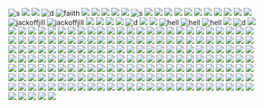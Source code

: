 ![s](https://nustuff.carrd.co/assets/images/gallery02/546eea29.png?v=0a15e1db)
![](https://nustuff.carrd.co/assets/images/gallery02/5651abc5.png?v=0a15e1db)
![](https://nustuff.carrd.co/assets/images/gallery07/27cc0050.jpg?v=0a15e1db)
![d](https://nustuff.carrd.co/assets/images/gallery15/19008386.jpg?v=0a15e1db)
![faiith](https://64.media.tumblr.com/9a5bea4484d3c1d15d35be8156e6e865/79d8b316934d24c3-d2/s100x200/cc374ac8b18b31dce4abbb878212a0be6075bd1b.pnj)
![](https://64.media.tumblr.com/a2a7bebcb00171873483457743b40037/79d8b316934d24c3-e7/s100x200/fad681e9e223de88b796831758a1c28e3596b789.pnj)
![](https://64.media.tumblr.com/b6947cde31aee01d86561fb980e67539/79d8b316934d24c3-38/s100x200/3b4303e15a39de4caab3d615cd4002444be958b8.gifv)
![](https://64.media.tumblr.com/7aaf02af75a6b96da42fb5eab59cdd2b/79d8b316934d24c3-2c/s100x200/44b05a1916651d56e5e026b2050f7d86eb531e0c.gifv)
![](https://64.media.tumblr.com/25f34ce53f4d6970f0cf9483e9581f48/79d8b316934d24c3-ea/s100x200/7d6d5a4e734fe1c774fc51528d56a5404696453d.pnj)
![](https://64.media.tumblr.com/365034bb19b1841eb7aa91ba7be3ef92/79d8b316934d24c3-97/s100x200/bb27f0557cfd699b30b2187e5ef77e52bc8d239b.pnj)
![s](https://y2k.neocities.org/stamps2/hill.png)
![](https://64.media.tumblr.com/4e7911dbdbcf47ba4a86c5a709dd7bd6/955c315740e63a6a-43/s100x200/13463aaa7f1aa9f911d1a0463276943e1ba10d4b.gifv)
![](https://64.media.tumblr.com/0515451e06fc93b30675667fd567b9cd/0ab2ae7897f682f2-b2/s100x200/69a02a0016ba50513cd1eb07ae773460275624ea.pnj)
![](https://64.media.tumblr.com/1928a24148eb0069654f5bdca35b9878/1b8381f969116a1e-0c/s100x200/9ec206fa5d8833381b2928d9007847b22a025c01.pnj)
![](https://64.media.tumblr.com/609c12f10babc83b2f53ada3315d160d/0ab2ae7897f682f2-01/s100x200/8e801e3631ec0149d4cfbd1bfabad4d97ea2322b.pnj)
![](https://nustuff.carrd.co/assets/images/gallery13/9a1adb6e.png?v=0a15e1db)
![](https://nustuff.carrd.co/assets/images/gallery13/7632d852.png?v=0a15e1db)
![](https://nustuff.carrd.co/assets/images/gallery13/fa720d1c.png?v=0a15e1db)
![](https://images-wixmp-ed30a86b8c4ca887773594c2.wixmp.com/f/9c3e0cba-3113-4c55-8b8c-207fe066f0f4/daulxd0-2039264a-a501-406a-8830-c9fc73c87bca.gif?token=eyJ0eXAiOiJKV1QiLCJhbGciOiJIUzI1NiJ9.eyJzdWIiOiJ1cm46YXBwOjdlMGQxODg5ODIyNjQzNzNhNWYwZDQxNWVhMGQyNmUwIiwiaXNzIjoidXJuOmFwcDo3ZTBkMTg4OTgyMjY0MzczYTVmMGQ0MTVlYTBkMjZlMCIsIm9iaiI6W1t7InBhdGgiOiJcL2ZcLzljM2UwY2JhLTMxMTMtNGM1NS04YjhjLTIwN2ZlMDY2ZjBmNFwvZGF1bHhkMC0yMDM5MjY0YS1hNTAxLTQwNmEtODgzMC1jOWZjNzNjODdiY2EuZ2lmIn1dXSwiYXVkIjpbInVybjpzZXJ2aWNlOmZpbGUuZG93bmxvYWQiXX0.3njilWlXcUKKMPUyg37R1C-q-oPoPfE1gPHLwLqB7N4)
![](https://64.media.tumblr.com/84eb17f96690f3a256b043a6ed177c6e/b2c04bb9a652ee1e-f7/s100x200/1aa4bd04e0005637ef8b73cc49f7c69359546650.gifv)
![](https://64.media.tumblr.com/8b4b49e580ed101c1a604338727d55ba/bf1345544dee4f45-4f/s100x200/ca4ab5ee7836ef1d1f1aec361ecfd45b49f3a492.gifv)
![](https://64.media.tumblr.com/10946f27f1b83c9dcc8c6432c0cc380d/17d474b7c8cffab3-c7/s250x400/8bac1838c60f5ac67787d50d96547ddd4b667873.gifv)
![jackoffjill](https://images-wixmp-ed30a86b8c4ca887773594c2.wixmp.com/f/d9ec9283-6eaf-49d9-9f8b-9bda4290be76/d1vdasv-4a57471c-07e8-41b3-b9e4-5beb80e3ee39.gif?token=eyJ0eXAiOiJKV1QiLCJhbGciOiJIUzI1NiJ9.eyJzdWIiOiJ1cm46YXBwOjdlMGQxODg5ODIyNjQzNzNhNWYwZDQxNWVhMGQyNmUwIiwiaXNzIjoidXJuOmFwcDo3ZTBkMTg4OTgyMjY0MzczYTVmMGQ0MTVlYTBkMjZlMCIsIm9iaiI6W1t7InBhdGgiOiJcL2ZcL2Q5ZWM5MjgzLTZlYWYtNDlkOS05ZjhiLTliZGE0MjkwYmU3NlwvZDF2ZGFzdi00YTU3NDcxYy0wN2U4LTQxYjMtYjllNC01YmViODBlM2VlMzkuZ2lmIn1dXSwiYXVkIjpbInVybjpzZXJ2aWNlOmZpbGUuZG93bmxvYWQiXX0.uVYH9ezAkbFERmiByqkN5iyrzZ_jUUDcuRxNFI4zGvc)
![jackoffjill](https://images-wixmp-ed30a86b8c4ca887773594c2.wixmp.com/f/d9ec9283-6eaf-49d9-9f8b-9bda4290be76/d1vdar7-472d61bd-f0f3-4f7a-816e-4fc7b6113e63.gif?token=eyJ0eXAiOiJKV1QiLCJhbGciOiJIUzI1NiJ9.eyJzdWIiOiJ1cm46YXBwOjdlMGQxODg5ODIyNjQzNzNhNWYwZDQxNWVhMGQyNmUwIiwiaXNzIjoidXJuOmFwcDo3ZTBkMTg4OTgyMjY0MzczYTVmMGQ0MTVlYTBkMjZlMCIsIm9iaiI6W1t7InBhdGgiOiJcL2ZcL2Q5ZWM5MjgzLTZlYWYtNDlkOS05ZjhiLTliZGE0MjkwYmU3NlwvZDF2ZGFyNy00NzJkNjFiZC1mMGYzLTRmN2EtODE2ZS00ZmM3YjYxMTNlNjMuZ2lmIn1dXSwiYXVkIjpbInVybjpzZXJ2aWNlOmZpbGUuZG93bmxvYWQiXX0.ibhZSqRjAO1j5yX50HBgbpItyEfbgU2P2x9zI6itikM)
![](https://nustuff.carrd.co/assets/images/gallery11/faedc6b5.gif?v=0a15e1db)
![](https://64.media.tumblr.com/2fc02f6775b5b0da501c886515b03fcd/79d8b316934d24c3-d4/s100x200/c55b479b5fd49ca8991478438b9d0b73c1ac8771.gifv)
![](https://64.media.tumblr.com/246e39c2dfae1cb369873728bca0b77a/79d8b316934d24c3-3d/s100x200/83b4a7d824bbfaebe5e81757a385aa83eec34ef0.gifv)
![](https://nustuff.carrd.co/assets/images/gallery11/e5eb028e.png?v=0a15e1db)
![d](https://nustuff.carrd.co/assets/images/gallery11/6497bb13.gif?v=0a15e1db)
![](https://nustuff.carrd.co/assets/images/gallery11/956cddb5.png?v=0a15e1db)
![](https://nustuff.carrd.co/assets/images/gallery12/ac5a11f1.png?v=0a15e1db)
![hell](https://images-wixmp-ed30a86b8c4ca887773594c2.wixmp.com/f/4d0c13c4-aeae-438b-baf7-25743d0357c6/d1o1zzt-03f38cba-be9f-47aa-b30b-dc370eeb58d0.png?token=eyJ0eXAiOiJKV1QiLCJhbGciOiJIUzI1NiJ9.eyJzdWIiOiJ1cm46YXBwOjdlMGQxODg5ODIyNjQzNzNhNWYwZDQxNWVhMGQyNmUwIiwiaXNzIjoidXJuOmFwcDo3ZTBkMTg4OTgyMjY0MzczYTVmMGQ0MTVlYTBkMjZlMCIsIm9iaiI6W1t7InBhdGgiOiJcL2ZcLzRkMGMxM2M0LWFlYWUtNDM4Yi1iYWY3LTI1NzQzZDAzNTdjNlwvZDFvMXp6dC0wM2YzOGNiYS1iZTlmLTQ3YWEtYjMwYi1kYzM3MGVlYjU4ZDAucG5nIn1dXSwiYXVkIjpbInVybjpzZXJ2aWNlOmZpbGUuZG93bmxvYWQiXX0.E132-RdgaspDZxcAf5vNAVsToe2I_gf04YDwB2pgXGg)
![hell](https://images-wixmp-ed30a86b8c4ca887773594c2.wixmp.com/f/4d0c13c4-aeae-438b-baf7-25743d0357c6/d1o20zi-5eca9e05-a08a-4aab-a3a1-ff5ff50104ea.png?token=eyJ0eXAiOiJKV1QiLCJhbGciOiJIUzI1NiJ9.eyJzdWIiOiJ1cm46YXBwOjdlMGQxODg5ODIyNjQzNzNhNWYwZDQxNWVhMGQyNmUwIiwiaXNzIjoidXJuOmFwcDo3ZTBkMTg4OTgyMjY0MzczYTVmMGQ0MTVlYTBkMjZlMCIsIm9iaiI6W1t7InBhdGgiOiJcL2ZcLzRkMGMxM2M0LWFlYWUtNDM4Yi1iYWY3LTI1NzQzZDAzNTdjNlwvZDFvMjB6aS01ZWNhOWUwNS1hMDhhLTRhYWItYTNhMS1mZjVmZjUwMTA0ZWEucG5nIn1dXSwiYXVkIjpbInVybjpzZXJ2aWNlOmZpbGUuZG93bmxvYWQiXX0.FvYCgylZQewWXKNFpWECZsz7jBJk_73vKh8ViUyeCaM)
![hell](https://images-wixmp-ed30a86b8c4ca887773594c2.wixmp.com/f/7dec2f29-ba78-42c3-86f7-68f06540e531/d1168q2-6a7bf985-eaf5-4e6b-9b2f-d26373d550ab.gif?token=eyJ0eXAiOiJKV1QiLCJhbGciOiJIUzI1NiJ9.eyJzdWIiOiJ1cm46YXBwOjdlMGQxODg5ODIyNjQzNzNhNWYwZDQxNWVhMGQyNmUwIiwiaXNzIjoidXJuOmFwcDo3ZTBkMTg4OTgyMjY0MzczYTVmMGQ0MTVlYTBkMjZlMCIsIm9iaiI6W1t7InBhdGgiOiJcL2ZcLzdkZWMyZjI5LWJhNzgtNDJjMy04NmY3LTY4ZjA2NTQwZTUzMVwvZDExNjhxMi02YTdiZjk4NS1lYWY1LTRlNmItOWIyZi1kMjYzNzNkNTUwYWIuZ2lmIn1dXSwiYXVkIjpbInVybjpzZXJ2aWNlOmZpbGUuZG93bmxvYWQiXX0.yTVacw-wumtmr5Q_BcSE9L-kYQmy6MWa7ZF9EACJ_uE)
![](https://images-wixmp-ed30a86b8c4ca887773594c2.wixmp.com/f/341f7591-2fae-4804-9bbd-5cce557fad8d/d2j5rgp-e71b8a25-1749-4b22-be9e-51bedcfbc32d.jpg/v1/fill/w_99,h_56,q_75,strp/system_of_a_down___hypnotize_by_jestrabesa_d2j5rgp-fullview.jpg?token=eyJ0eXAiOiJKV1QiLCJhbGciOiJIUzI1NiJ9.eyJzdWIiOiJ1cm46YXBwOjdlMGQxODg5ODIyNjQzNzNhNWYwZDQxNWVhMGQyNmUwIiwiaXNzIjoidXJuOmFwcDo3ZTBkMTg4OTgyMjY0MzczYTVmMGQ0MTVlYTBkMjZlMCIsIm9iaiI6W1t7ImhlaWdodCI6Ijw9NTYiLCJwYXRoIjoiXC9mXC8zNDFmNzU5MS0yZmFlLTQ4MDQtOWJiZC01Y2NlNTU3ZmFkOGRcL2QyajVyZ3AtZTcxYjhhMjUtMTc0OS00YjIyLWJlOWUtNTFiZWRjZmJjMzJkLmpwZyIsIndpZHRoIjoiPD05OSJ9XV0sImF1ZCI6WyJ1cm46c2VydmljZTppbWFnZS5vcGVyYXRpb25zIl19.XwvqzyzH79LLW7IGTBTEnyGAxbiMoa1DryWkfWwFPYU)
![d](https://nustuff.carrd.co/assets/images/gallery10/560290a1.jpg?v=0a15e1db)
![](https://nustuff.carrd.co/assets/images/gallery06/464aaca1.jpg?v=0a15e1db)
![](https://nustuff.carrd.co/assets/images/gallery17/0806512e.png?v=0a15e1db)
![](https://nustuff.carrd.co/assets/images/gallery17/66959859.png?v=0a15e1db)
![](https://nustuff.carrd.co/assets/images/gallery06/a2bd1d5d.gif?v=0a15e1db)
![](https://nustuff.carrd.co/assets/images/gallery06/7c817d73.jpg?v=0a15e1db)
![](https://nustuff.carrd.co/assets/images/gallery18/e1a4581e.gif?v=0a15e1db)
![](https://nustuff.carrd.co/assets/images/gallery18/b65239cc.png?v=0a15e1db)
![](https://nustuff.carrd.co/assets/images/gallery17/712634a5.jpg?v=0a15e1db)
![](https://nustuff.carrd.co/assets/images/gallery18/939a3c6c.png?v=0a15e1db)
![](https://nustuff.carrd.co/assets/images/gallery09/c22d7370.png?v=0a15e1db)
![](https://nustuff.carrd.co/assets/images/gallery05/9de2ca32.png?v=0a15e1db)
![](https://nustuff.carrd.co/assets/images/gallery05/26ab3439.gif?v=0a15e1db)
![](https://nustuff.carrd.co/assets/images/gallery04/a4d1e575.jpg?v=0a15e1db)
![](https://nustuff.carrd.co/assets/images/gallery04/1ea79233.png?v=0a15e1db)
![](https://nustuff.carrd.co/assets/images/gallery05/16728a5f.png?v=0a15e1db)
![](https://nustuff.carrd.co/assets/images/gallery04/e7ac3194.gif?v=0a15e1db)
![](https://nustuff.carrd.co/assets/images/gallery01/4cc6ed86.gif?v=0a15e1db)
![](https://nustuff.carrd.co/assets/images/gallery01/008884b5.jpg?v=0a15e1db)
![](https://nustuff.carrd.co/assets/images/gallery01/924fa170.png?v=0a15e1db)
![](https://nustuff.carrd.co/assets/images/gallery01/95807270.png?v=0a15e1db)
![](https://nustuff.carrd.co/assets/images/gallery01/f073c303.gif?v=0a15e1db)
![](https://nustuff.carrd.co/assets/images/gallery24/dee3ca44.png?v=0a15e1db)
![](https://nustuff.carrd.co/assets/images/gallery24/4c531184.png?v=0a15e1db)
![](https://nustuff.carrd.co/assets/images/gallery26/df852b71.png?v=0a15e1db)
![](https://nustuff.carrd.co/assets/images/gallery21/ad307687.gif?v=0a15e1db)
![](https://nustuff.carrd.co/assets/images/gallery26/1f9d95bc.gif?v=0a15e1db)
![](https://64.media.tumblr.com/2d4b28c3ec4d1b79fbc79cdd711cf356/d3abe813af06eb03-af/s100x200/4eff5f4c24b0841d767cc7e0d8814144ed1aa631.gifv)
![](https://64.media.tumblr.com/677a0385bbf2a2ae4ecc901d7ecf71fd/2789c352317c8fac-a9/s100x200/7f4930f809f8cbd67722f780b887d0f593da4563.jpg)
![](https://64.media.tumblr.com/245f74b6a7f4a7d9502752513a69f98f/f40ec855586ae221-2d/s100x200/782ea515e76ed134e54672f8f4a87a80d04e02be.pnj)
![](https://nustuff.carrd.co/assets/images/gallery27/b6e0188c.gif?v=0a15e1db)
![](https://nustuff.carrd.co/assets/images/gallery27/51936453.png?v=0a15e1db)
![](https://nustuff.carrd.co/assets/images/gallery27/8e1ba557.gif?v=0a15e1db)
![](https://nustuff.carrd.co/assets/images/gallery27/0efda6b4.png?v=0a15e1db)
![](https://nustuff.carrd.co/assets/images/gallery29/a389ed41.jpg?v=0a15e1db)
![](https://nustuff.carrd.co/assets/images/gallery29/39fe8d11.png?v=0a15e1db)
![](https://nustuff.carrd.co/assets/images/gallery21/c7c00b2a.png?v=0a15e1db)
![](https://nustuff.carrd.co/assets/images/gallery23/3ad40d75.png?v=0a15e1db)
![](https://nustuff.carrd.co/assets/images/gallery28/8674d6e0.gif?v=0a15e1db)
![](https://nustuff.carrd.co/assets/images/gallery28/e542519d.png?v=0a15e1db)
![](https://nustuff.carrd.co/assets/images/gallery32/723cc56e.gif?v=0a15e1db)
![](https://nustuff.carrd.co/assets/images/gallery32/fbea34a5.png?v=0a15e1db)
![](https://64.media.tumblr.com/e48c06bac6c10da736c80e11be486e39/3584347fce5c9308-ac/s250x400/454fa96e95e1769dddc26f91940e3649006a328c.jpg)
![](https://64.media.tumblr.com/1d779b44be2ff56399c609cbcc4ee2b1/3584347fce5c9308-68/s100x200/f7191d132cd7747eb45d90823ac92d8805763962.gifv)
![](https://64.media.tumblr.com/4ff9b75450c8832d38a041f60a4031eb/18a482717e40c687-84/s250x400/244ee228d34bf0a286bbf15dd02196b4f0663900.pnj)
![](https://64.media.tumblr.com/748221bdf632e7f387bd2834a893de59/bfaaeb60d3ffc0b4-71/s100x200/000a982f7d005dec0194f07dc74a8aa5516d288b.pnj)
![](https://64.media.tumblr.com/4aa6e035105313f4392ef60aecb92de6/c4f7a3f5cdfd2ed4-4b/s100x200/04987dbef5729ccee8df756ccfa6cfd8a6f17cf6.pnj)
![](https://64.media.tumblr.com/64a084bc3d6f629d0a44d4aa08c1c427/a064b1dab9694448-0d/s250x400/83681956f59dcf0ce112c7c771f22a030cebe428.gifv)
![](https://64.media.tumblr.com/4d1396773963c4d734cc803aaa9e4384/aa89517f01352cf3-59/s100x200/0d69fbaae3c85883372004b96b2de45d9921921b.pnj)
![](https://64.media.tumblr.com/e974b46b9e003aabbf2b3b228fdded13/3594068b322ca624-0c/s100x200/b6a3824ce9f12e837407c326b9c368b9ce367fbd.pnj)
![](https://64.media.tumblr.com/74fed491b6940122c5f544767ff96e7c/6a42514c3ffcfcbf-54/s100x200/95952da3e6028eb6fc37496598bc155ec1765fbf.pnj)
![](https://64.media.tumblr.com/4983714e79f13cf972bb7156093ee686/c167d9cc7e634732-cf/s250x400/bc6e699d25af89333e9b02ed88a7e49989d19886.gifv)
![](https://paleking.carrd.co/assets/images/gallery08/212ad136.gif?v26071698921061)
![](https://paleking.carrd.co/assets/images/gallery08/244f3e3d.png?v26071698921061)
![](https://paleking.carrd.co/assets/images/gallery09/f1f1fdac.png?v26071698921061)
![](https://paleking.carrd.co/assets/images/gallery05/2623f373.gif?v26071698921061)
![](https://paleking.carrd.co/assets/images/gallery12/c08c255d.gif?v26071698921061)
![](https://decohoard.carrd.co/assets/images/gallery03/235f93e6.png?v=e0827b7e)
![](https://y2k.neocities.org/stamps/tumblr_inline_pe6lntIIZX1v11djx_1280.gif)
![](https://y2k.neocities.org/stamps/tumblr_pi7cobtTob1xy0eh3o2_100.gif)
![](https://y2k.neocities.org/stamps/tumblr_pgef2uZbKY1xzybrpo1_100.gif)
![](https://y2k.neocities.org/stamps/tumblr_inline_pe6lz1kqkA1v11djx_1280.png)
![](https://y2k.neocities.org/stamps/rammy%20ujl.png)
![](https://y2k.neocities.org/stamps/eyes.gif)
![](https://y2k.neocities.org/stamps2/464323536_by_gaphals-dc6nyx6.gif)
![](https://y2k.neocities.org/stamps2/_game_over__by_redkuu-da81jk3.png)
![](https://64.media.tumblr.com/b31818954a22de7859072ee7da8680fa/60c49499c3a49c5a-cb/s100x200/bf80ca066f7c80fe843c727b54b96bdd9bc16561.pnj)
![](https://64.media.tumblr.com/3f02258aa2f363192fc030ff0781f7b3/efdca3f8bbb11e11-ad/s100x200/21ab13deb08f20fe52f9c8878869f020c5f52201.gifv)
![](https://y2k.neocities.org/stamps2/_stamp_bloodborne__doll_by_professorblood2004-dc5gwtv.png)
![](https://y2k.neocities.org/stamps2/cats_louis_wayne_1_stamp_by_chuchucolate-d6duath.png)
![](https://y2k.neocities.org/stamps2/pp%20(2).png)
![](https://y2k.neocities.org/stamps2/pretty_good_at_bad_decisions_stamp_by_ceiestials-d9qwvu6.png)
![](https://y2k.neocities.org/stamps2/tumblr_poff5ya5V01y8ua8do3_100.webp)
![](https://y2k.neocities.org/stamps2/tumblr_pofep92i1H1y8ua8do8_100.png)
![](https://y2k.neocities.org/stamps2/tumblr_pqr0kiKHmP1vafdqu_540.png)
![](https://images-wixmp-ed30a86b8c4ca887773594c2.wixmp.com/f/c40e6fad-0907-49ea-aa20-249fb71d1ea8/d3ht74f-82239007-27d1-4673-a3e2-14a863dfc11d.jpg/v1/fill/w_99,h_56,q_75,strp/i_love_girls_stamp_by_tobi__weasel_d3ht74f-fullview.jpg?token=eyJ0eXAiOiJKV1QiLCJhbGciOiJIUzI1NiJ9.eyJzdWIiOiJ1cm46YXBwOjdlMGQxODg5ODIyNjQzNzNhNWYwZDQxNWVhMGQyNmUwIiwiaXNzIjoidXJuOmFwcDo3ZTBkMTg4OTgyMjY0MzczYTVmMGQ0MTVlYTBkMjZlMCIsIm9iaiI6W1t7ImhlaWdodCI6Ijw9NTYiLCJwYXRoIjoiXC9mXC9jNDBlNmZhZC0wOTA3LTQ5ZWEtYWEyMC0yNDlmYjcxZDFlYThcL2QzaHQ3NGYtODIyMzkwMDctMjdkMS00NjczLWEzZTItMTRhODYzZGZjMTFkLmpwZyIsIndpZHRoIjoiPD05OSJ9XV0sImF1ZCI6WyJ1cm46c2VydmljZTppbWFnZS5vcGVyYXRpb25zIl19.EXy0cuo7goeihqTHT-Vtctk32Lgu733gydEnwL5SLv8)
![](https://64.media.tumblr.com/cf7afc875178a62853e0ee6847577fb3/8f3b966c768a7a38-9d/s100x200/c6da937ca1bd8a359498b7e5043c734fd949a801.gifv)
![](https://64.media.tumblr.com/6d0b7b934958c7ff4945ffd9f53fcf94/ff58a3af22f3bbb7-2e/s100x200/a5f87ef7cdfd85779cacfb3f0729460a00690176.pnj)
![](https://64.media.tumblr.com/49d942d916bd0deed7a5ed1a7b4fe1d9/3bf62ad8d20f8b2a-4e/s100x200/f2fc5bfe0ec035cda2785293df48caee29215f44.gifv)
![](https://64.media.tumblr.com/b3c387650d8c66e62d87eaaadc502073/21317507f7352712-90/s100x200/0e66996acce2e367ddb860482501bddb56e7f263.webp)
![](https://64.media.tumblr.com/a7d0407db497ccf34acb19a6432815f3/f1413ef45abf2485-94/s100x200/f204502c74bbcbab3bd9daaf43c45e540a8422c4.pnj)
![](https://64.media.tumblr.com/f19a40b5139da88d43ed01eeddc7f38b/f1413ef45abf2485-eb/s100x200/bcc8e4bb00e3f994ee989c9e948b7439509af1d3.gifv)
![](https://64.media.tumblr.com/105bd1ea1f0e1a815a570d5419acf2bd/321aa268678c99b9-e6/s100x200/9da1d68dc67163e827818707acf244b75b2eb50c.gifv)
![](https://64.media.tumblr.com/c6ba30ca701f966c3a5c86fcd9842306/6f072ea04e7b6c72-42/s100x200/85eb8181bdc37429f4615e2d74db179a38a29fef.gifv)
![](https://64.media.tumblr.com/6756fed9bbfc687d9a4dead8cf5a8e80/6f072ea04e7b6c72-1a/s100x200/8fe327aa3cfb04098a43c2e5e3252cd65da3f388.pnj)
![](https://64.media.tumblr.com/cb2bd44416f96a181ff8594d2cee6eef/6f072ea04e7b6c72-15/s100x200/cdfda7c9c3bd9111a9960b562cdac6333c6be8b5.jpg)
![](https://64.media.tumblr.com/5bef5dd7cdef191ab30fceb1281b10d8/6c0f91c1af4ee0a2-b8/s100x200/662f104987915bb1e83ddde77268420fad4fe42b.gifv)
![](https://64.media.tumblr.com/2cc4a868630c22399ea733cca64d7f9d/6c0f91c1af4ee0a2-ef/s100x200/283eaf11f82a8686325a314c0694d4241e19c6e9.pnj)
![](https://64.media.tumblr.com/c63e49fca2a4d0543cf24eb961a9e5dd/f6aa4a68b0575f05-d2/s100x200/a2cfd17051a2951700cd01ffd63c67ee3e052ff2.gifv)
![](https://64.media.tumblr.com/7531e6e6070ddcc12fd32754b0de6589/f6aa4a68b0575f05-50/s100x200/672302a7c2929d36204bd7e40f41b394200e6bc3.gifv)
![](https://64.media.tumblr.com/33040e38bb0d60d7ab6e1e664560b2a7/430287f45c8133f7-6d/s100x200/81c110fc05a6cd024a0f005bab35959331c85639.gifv)
![](https://64.media.tumblr.com/28ac8121b25a7ce4ec82dd00dcfc65f5/f943d9890bee0f57-63/s100x200/7d1ea232f42f803e78297a5428fae7f8b353c138.gifv)
![](https://64.media.tumblr.com/545bbb3a103fea9185db0b4623916cfa/bc7c4f6e25177a95-14/s100x200/8fa77fe6b190bdde9bfebc540d99a7b308a98c36.jpg)
![](https://64.media.tumblr.com/d864958b673dc49f00537b5edc366f61/c937cea2bae71fd6-c1/s100x200/fd5563a2e39657d47abbf8aba586cff3245da019.gifv)
![](https://64.media.tumblr.com/26bb239432d77b5cb9ca4b9e38b8c43e/e7510df8af3c22de-c2/s100x200/e6049ba8883888f8630520ca38ff5f679724577f.gifv)
![](https://64.media.tumblr.com/782a3419707df43eca83dd7fa5328a1a/0ff738aae3bed445-31/s100x200/3500dda5f26f7d847bc194a6a0734c790860e19f.gifv)
![](https://64.media.tumblr.com/2480fdb18a6cee99a0624fca868a28ee/0ff738aae3bed445-08/s100x200/9a0282f92b850d6ceeaf6816b864ad842fe820ba.pnj)
![](https://64.media.tumblr.com/844652d1cf8d2c0fab25d6dd0c199452/0ff738aae3bed445-59/s100x200/bbf109051850daeaefd61f26221f9547d4c44d00.jpg)
![](https://64.media.tumblr.com/81a581c80071375c0eae7ffd6a734567/704f4ace9de71c4b-73/s100x200/d48c61bba47adb45d5703100b57cf9b655436814.pnj)
![](https://64.media.tumblr.com/db7d5d99ac5bb1cc16881cb3722c755d/56a5919cdc260a12-97/s100x200/7f8fa0502214bf98cb2d307b3026f6cb13dcfaed.pnj)
![](https://64.media.tumblr.com/6f62ff86b6060d1e16d8410e3d3e0f44/56a5919cdc260a12-a8/s100x200/0abb107cafd777407ad1ae223a8f47541b414597.gifv)
![](https://images-wixmp-ed30a86b8c4ca887773594c2.wixmp.com/f/ecab4ce5-8866-4453-835c-971dd39e1d46/d16wo2l-fe474996-278a-47f5-b456-843c4bbe3eeb.gif?token=eyJ0eXAiOiJKV1QiLCJhbGciOiJIUzI1NiJ9.eyJzdWIiOiJ1cm46YXBwOjdlMGQxODg5ODIyNjQzNzNhNWYwZDQxNWVhMGQyNmUwIiwiaXNzIjoidXJuOmFwcDo3ZTBkMTg4OTgyMjY0MzczYTVmMGQ0MTVlYTBkMjZlMCIsIm9iaiI6W1t7InBhdGgiOiJcL2ZcL2VjYWI0Y2U1LTg4NjYtNDQ1My04MzVjLTk3MWRkMzllMWQ0NlwvZDE2d28ybC1mZTQ3NDk5Ni0yNzhhLTQ3ZjUtYjQ1Ni04NDNjNGJiZTNlZWIuZ2lmIn1dXSwiYXVkIjpbInVybjpzZXJ2aWNlOmZpbGUuZG93bmxvYWQiXX0.LWp55ubYF6ohSHgC9SqQhbFJm11XFruuwn3yagw5Nl8)
![](https://64.media.tumblr.com/5ccb20936287f4e485a824ade6da057e/4d437c297503682b-ef/s100x200/bfce2dcb9ebdd1c6a6dba7e83942dbe69b5dd377.pnj)
![](https://64.media.tumblr.com/f4265c2dcdafe143a14c566a68aef4da/22b711b2a5147ae4-4d/s100x200/b2bb90df5164007da1c901ea2913cb0e84477a63.pnj)
![](https://cdn.discordapp.com/attachments/740579213123256401/1301758707373182976/YAOURI.png?ex=6725a4c5&is=67245345&hm=1857ea837533bf471e3173ae83fc97902d9d32938403e9cd55ad4546445e13f1&)
![](https://64.media.tumblr.com/4f2bbf885cee3b2f5be04d37613f11b5/efb93e9c593a1dd7-e9/s100x200/648e4ff90e90eb3a8e12830ace1d174ec5273d72.pnj)
![](https://64.media.tumblr.com/8a7f3af22882d6f78b3939774031ae6a/0849fa6899c3a334-3f/s100x200/83e07f9c2a548536c21765bcb0eaaf47e7ed1097.pnj)
![](https://64.media.tumblr.com/76ee717f302b0e6954c40c81b74fc484/60c5ad8adf4aa63e-94/s100x200/da39e615682dfb840bb8d4378d8014a5f91d9af8.pnj)
![](https://64.media.tumblr.com/77a0b756cb2f813888a66267274add49/05e51809ca144598-5c/s100x200/ef714d587ef4291f545fef49aafc71844a726f45.pnj)
![](https://64.media.tumblr.com/22bc5c2da70c86b3ef09e00525cd8911/1236a896e868270f-bb/s100x200/462beb648829a74bc37d27e4a121ad10703bc95a.pnj)
![](https://64.media.tumblr.com/53876dd0679973e8b5b2fffc21f059d6/0df0034b405bbf0b-88/s100x200/cbea5870251bd1d0c1836f83f659b9ee4a99fd84.pnj)
![](https://64.media.tumblr.com/03dc6ffc32b8ffdbd7b93e0f9e94bde2/0df0034b405bbf0b-b9/s100x200/eb548d636386351956139b9b7c871e7112190e6d.gifv)
![](https://64.media.tumblr.com/4751b438453e6e5b05a182a29443ed2f/2b3c23848ea64db7-d9/s100x200/674ee5fdc98f0964756ad67903e9006c483dc3ad.pnj)
![](https://64.media.tumblr.com/34fcdaf770b8cbced9261a2c7678ac7f/2b3c23848ea64db7-93/s100x200/f8a30de79b6382d70692434cfff638e638d73ae4.pnj)
![](https://64.media.tumblr.com/dc0abd67ff11656a03805536fe1b4770/65cc451f8133390f-68/s100x200/f19d1096171761580e847d28ddf85cf2d9f160f3.jpg)
![](https://64.media.tumblr.com/09fea44e99c7fe3cb0bacf95cfef631d/09ed613974f5691b-41/s100x200/53e54f449f6d14846feb377a0ceb3ab17e167b74.pnj)
![](https://64.media.tumblr.com/6d07125ffc94bc851dcfb7624fd08940/09ed613974f5691b-22/s100x200/e9629dad42f2faa0d0e6f1bdc7021b96d1f22f73.jpg)
![](https://64.media.tumblr.com/02e804d01bf9a932e7b4afdeeb1cb8f3/c3c25b3f716bb59e-0f/s100x200/4a6db408fac25edbae5b5691c0d101c441f84267.pnj)
![](https://64.media.tumblr.com/78597e99e28d9736896950e39ed41180/117b8688a42a3ac4-6a/s100x200/e267fbea6354dac55aa76549d4f2c330d1ed5e26.gifv)
![](https://64.media.tumblr.com/38073ae8e84029b2ce2048510c88f61b/07b12eebed19146c-d0/s100x200/ac3a3a3e124e116829230eb73cfe69076f2169fd.pnj)
![](https://images-wixmp-ed30a86b8c4ca887773594c2.wixmp.com/f/5de2a54d-06c0-4d2a-ba41-db38dd2c3f3a/d2iuv8y-aeee2edb-c52e-409a-8a3f-f60b70a90f4e.gif?token=eyJ0eXAiOiJKV1QiLCJhbGciOiJIUzI1NiJ9.eyJzdWIiOiJ1cm46YXBwOjdlMGQxODg5ODIyNjQzNzNhNWYwZDQxNWVhMGQyNmUwIiwiaXNzIjoidXJuOmFwcDo3ZTBkMTg4OTgyMjY0MzczYTVmMGQ0MTVlYTBkMjZlMCIsIm9iaiI6W1t7InBhdGgiOiJcL2ZcLzVkZTJhNTRkLTA2YzAtNGQyYS1iYTQxLWRiMzhkZDJjM2YzYVwvZDJpdXY4eS1hZWVlMmVkYi1jNTJlLTQwOWEtOGEzZi1mNjBiNzBhOTBmNGUuZ2lmIn1dXSwiYXVkIjpbInVybjpzZXJ2aWNlOmZpbGUuZG93bmxvYWQiXX0.353x-TSDKBHIHZLSLl0NWjQrBbmU_AoXIAVjcFwMbk4)
![](https://images-wixmp-ed30a86b8c4ca887773594c2.wixmp.com/f/c9328017-796b-4495-a7c3-780f253ed608/d1nk6c1-ab39fcdb-2fde-4650-baed-c3498cec4159.gif?token=eyJ0eXAiOiJKV1QiLCJhbGciOiJIUzI1NiJ9.eyJzdWIiOiJ1cm46YXBwOjdlMGQxODg5ODIyNjQzNzNhNWYwZDQxNWVhMGQyNmUwIiwiaXNzIjoidXJuOmFwcDo3ZTBkMTg4OTgyMjY0MzczYTVmMGQ0MTVlYTBkMjZlMCIsIm9iaiI6W1t7InBhdGgiOiJcL2ZcL2M5MzI4MDE3LTc5NmItNDQ5NS1hN2MzLTc4MGYyNTNlZDYwOFwvZDFuazZjMS1hYjM5ZmNkYi0yZmRlLTQ2NTAtYmFlZC1jMzQ5OGNlYzQxNTkuZ2lmIn1dXSwiYXVkIjpbInVybjpzZXJ2aWNlOmZpbGUuZG93bmxvYWQiXX0.iCLbHG4kpPSyRHyezWwKQH3ML38TYvlYwppzXkWgPRY)
![](https://images-wixmp-ed30a86b8c4ca887773594c2.wixmp.com/f/20a7be31-178f-49eb-8e02-05189005b477/dbhdwhm-2f6e0939-d8b8-401e-b570-9975c747126b.png/v1/fill/w_97,h_57/creepy_stamp_by_xx7795_dbhdwhm-fullview.png?token=eyJ0eXAiOiJKV1QiLCJhbGciOiJIUzI1NiJ9.eyJzdWIiOiJ1cm46YXBwOjdlMGQxODg5ODIyNjQzNzNhNWYwZDQxNWVhMGQyNmUwIiwiaXNzIjoidXJuOmFwcDo3ZTBkMTg4OTgyMjY0MzczYTVmMGQ0MTVlYTBkMjZlMCIsIm9iaiI6W1t7ImhlaWdodCI6Ijw9NTciLCJwYXRoIjoiXC9mXC8yMGE3YmUzMS0xNzhmLTQ5ZWItOGUwMi0wNTE4OTAwNWI0NzdcL2RiaGR3aG0tMmY2ZTA5MzktZDhiOC00MDFlLWI1NzAtOTk3NWM3NDcxMjZiLnBuZyIsIndpZHRoIjoiPD05NyJ9XV0sImF1ZCI6WyJ1cm46c2VydmljZTppbWFnZS5vcGVyYXRpb25zIl19.A0wzjILLE9nXOAEczODwQtOzDKYqEXS2mvuLNo5UjbA)
![](https://images-wixmp-ed30a86b8c4ca887773594c2.wixmp.com/f/2516ae16-22b5-49e9-98f0-cbcd0acc44fb/d2eu6u0-a2412bc7-4e36-4cf0-874a-ee5971f63f0f.jpg/v1/fill/w_99,h_56,q_75,strp/support_headcrabs_by_feathery_wings_d2eu6u0-fullview.jpg?token=eyJ0eXAiOiJKV1QiLCJhbGciOiJIUzI1NiJ9.eyJzdWIiOiJ1cm46YXBwOjdlMGQxODg5ODIyNjQzNzNhNWYwZDQxNWVhMGQyNmUwIiwiaXNzIjoidXJuOmFwcDo3ZTBkMTg4OTgyMjY0MzczYTVmMGQ0MTVlYTBkMjZlMCIsIm9iaiI6W1t7ImhlaWdodCI6Ijw9NTYiLCJwYXRoIjoiXC9mXC8yNTE2YWUxNi0yMmI1LTQ5ZTktOThmMC1jYmNkMGFjYzQ0ZmJcL2QyZXU2dTAtYTI0MTJiYzctNGUzNi00Y2YwLTg3NGEtZWU1OTcxZjYzZjBmLmpwZyIsIndpZHRoIjoiPD05OSJ9XV0sImF1ZCI6WyJ1cm46c2VydmljZTppbWFnZS5vcGVyYXRpb25zIl19.N1WNLYLcNH7vORvkJjy5HzRGxsaZRMkzqPULKgAx5rU)
![](https://images-wixmp-ed30a86b8c4ca887773594c2.wixmp.com/f/37d9816c-ba14-4d9a-860a-b82b5bb05361/d190b86-169936cf-aea7-47b5-aef4-e7ed77c273be.gif?token=eyJ0eXAiOiJKV1QiLCJhbGciOiJIUzI1NiJ9.eyJzdWIiOiJ1cm46YXBwOjdlMGQxODg5ODIyNjQzNzNhNWYwZDQxNWVhMGQyNmUwIiwiaXNzIjoidXJuOmFwcDo3ZTBkMTg4OTgyMjY0MzczYTVmMGQ0MTVlYTBkMjZlMCIsIm9iaiI6W1t7InBhdGgiOiJcL2ZcLzM3ZDk4MTZjLWJhMTQtNGQ5YS04NjBhLWI4MmI1YmIwNTM2MVwvZDE5MGI4Ni0xNjk5MzZjZi1hZWE3LTQ3YjUtYWVmNC1lN2VkNzdjMjczYmUuZ2lmIn1dXSwiYXVkIjpbInVybjpzZXJ2aWNlOmZpbGUuZG93bmxvYWQiXX0.50kiCXeYkkXGtQPNxEX4aTQSM4VsjeAfViezQxrsquw)
![](https://images-wixmp-ed30a86b8c4ca887773594c2.wixmp.com/f/5abba173-47f9-4ecc-baeb-4a7ca07ab2e7/dhpkik-5df7f9b5-8746-4b05-8f7f-120217516b68.gif?token=eyJ0eXAiOiJKV1QiLCJhbGciOiJIUzI1NiJ9.eyJzdWIiOiJ1cm46YXBwOjdlMGQxODg5ODIyNjQzNzNhNWYwZDQxNWVhMGQyNmUwIiwiaXNzIjoidXJuOmFwcDo3ZTBkMTg4OTgyMjY0MzczYTVmMGQ0MTVlYTBkMjZlMCIsIm9iaiI6W1t7InBhdGgiOiJcL2ZcLzVhYmJhMTczLTQ3ZjktNGVjYy1iYWViLTRhN2NhMDdhYjJlN1wvZGhwa2lrLTVkZjdmOWI1LTg3NDYtNGIwNS04ZjdmLTEyMDIxNzUxNmI2OC5naWYifV1dLCJhdWQiOlsidXJuOnNlcnZpY2U6ZmlsZS5kb3dubG9hZCJdfQ.N_XJeWAc5M9k_eX9FZuaKCVNH1wttufcrIdoKnRYHnY)
![](https://64.media.tumblr.com/19c1d98457dca1620494d3f1d926b446/fc9bfa53ef040578-42/s100x200/8bd89f5e648a71cb17b9c5a8fbd18e7211ba5d21.pnj)
![](https://64.media.tumblr.com/01418714ccb3b8249b4e978206c25ac7/813ce41cc49d4099-de/s100x200/dd8c1ffd6b25b085234de7532fbe7f21eadc67fa.gifv)
![](https://64.media.tumblr.com/e98d7ecc3175c50b812a9b14d65a543a/73ea40026a2c4988-f9/s100x200/185ab49f92ee86912abb7faed8ec89039290c621.webp)
![](https://64.media.tumblr.com/c3ee642fc2999b7dc8eba144b0107b2d/1f0dafc28dd2204b-f2/s100x200/e8c49954dbae5f27a2f75b81a22b77a665ce5158.gifv)
![](https://64.media.tumblr.com/c5db13748e5c61aa0925ff0da8784b52/321aa268678c99b9-1e/s100x200/9b7f5486c4ff2173fcc547d3c571e7392484de12.pnj)
![](https://64.media.tumblr.com/4991b62786da4b31621ae82661780b00/f943d9890bee0f57-1c/s100x200/ddc0bf74cabe4c7f81f2084f0a75d7f814973897.gifv)
![](https://64.media.tumblr.com/c8d0be9fb381b30c4ba3b23748b4747e/ba16d020129a2a85-75/s100x200/d307b6f76d3b849184e96ef80d9a69f8522bbc63.gifv)
![](https://64.media.tumblr.com/fbd54809373d91c2b2684068685a7316/6c0f91c1af4ee0a2-06/s100x200/4125ed26e02e0ed1c624ffa84d239c45e21f393d.pnj)
![](https://64.media.tumblr.com/5d3c98906e02a801d7dc74dc858fbad2/d3abe813af06eb03-12/s100x200/421f69ae6ff959474784e3be3ad798ab4517114c.gifv)
![](https://64.media.tumblr.com/afc25bb36124d6629008a0a7d2e38e5c/d3abe813af06eb03-34/s100x200/0b0abc72e82d0fbf47fbfb2cc2fdd33ea4d34124.pnj)
![](https://64.media.tumblr.com/1e89070725b8b5af18ec10f2a5deab31/98569a7694dd61e5-a6/s100x200/c7b3f9a87f67e5676401ce58764697e65c62de18.pnj)
![](https://64.media.tumblr.com/df5d69195db02462c349142e82a4eb62/8c49db604b0f3002-98/s250x400/9ab05b1da6cd2c806d6fade28710ac5e01868879.pnj)
![](https://64.media.tumblr.com/c899dd6cce3ec33be03cdb1ac0411f0c/e7510df8af3c22de-d5/s100x200/daab4ecdb69ec27b167a9cf1cf93cbb26b701cbb.pnj)
![](https://64.media.tumblr.com/6c76f824896d0b711dc21434096b28c9/8ad6b1a7b2bb0f95-32/s250x400/9ad7d3784da16b38c6cfdc52d526103ae213b9d7.gifv)
![](https://64.media.tumblr.com/37b80b209f92652b7d67223127b9e54c/bc7c4f6e25177a95-62/s100x200/09b0cb88228f488d0afb8a3f69485f5bea9364ba.jpg)
![](https://64.media.tumblr.com/baa038f4545076c27a2d1681ecea81aa/2ef96fe7799cb61a-e6/s100x200/9c6bf45ff0066fd1f0cd276a6fdbe31b4e358337.pnj)
![](https://64.media.tumblr.com/fc03caf46b36fd06beb01605694dfba7/7c3dd077ed76e2f9-c8/s100x200/b9460d535a4dda3f37688fbde90ff403c4ee3c3d.pnj)
![](https://64.media.tumblr.com/c7ee7545c05bd682de920daa70deb09d/b5784753c37f3c17-27/s100x200/942cc0950beba5a13ab5e837ed7aa949c68aa519.gifv)
![](https://64.media.tumblr.com/14cb25d26084b8cb307b219c9be85b2e/85ffa3ea44a449a2-19/s100x200/78c686c06a743cc16d4f8e2d0e67eaab45152b1b.pnj)
![](https://64.media.tumblr.com/8d7667d75ac83fc9d4530a692e337304/85ffa3ea44a449a2-49/s100x200/9afa1e11d1394df12f898e258e3377edb62b68f8.pnj)
![](https://64.media.tumblr.com/5a59f91cd9eec1be57a651ad48679f4b/eed262c3dd030bba-a2/s100x200/53eb52d058e5e319a9ed184ba287c4614bee442b.pnj)
![](https://64.media.tumblr.com/8d3881205515114e2473b195b56f83d1/a064b1dab9694448-55/s250x400/da08c16f49ab6534af00b4ac3907cdbc6ad5c21e.gifv)
![](https://64.media.tumblr.com/52feaa881f3526fbcfb83391a581a3c5/2b3c23848ea64db7-f7/s100x200/02e6f7ab0285c48ef1d340061c81886efb1a467c.pnj)
![](https://64.media.tumblr.com/a5479a7b270d7a94446ee9f9b30246e1/09ed613974f5691b-c3/s100x200/ce883f0f41d9073341ca2923efd536af46d50ff2.pnj)
![](https://64.media.tumblr.com/086c6ae10b54fc5200229a315fa3856a/2ff888012b183bb3-28/s100x200/156689b7b1ade2a83279cddabc483bc3c499bb0e.gifv)
![](https://64.media.tumblr.com/e227338ce434c99a470c19a33e634d96/2ff888012b183bb3-4a/s100x200/8c5d12ef7b694f130bfc06c149963e6328a580ed.pnj)
![](https://64.media.tumblr.com/822c2aac5d9feebac6bf9c5dff16b603/a80f8d6c2495852b-6f/s100x200/19eeff33c6d775dcc9fa181a89cfe55af1742faa.gifv)
![](https://64.media.tumblr.com/d34cb48ed9ab3ceea2ddf5c995da8ff9/76d97e8ae108454d-b0/s100x200/2456e3f17bf75f74a02292feea7bb4a85f102b79.pnj)
![](https://64.media.tumblr.com/47d2d2c08fceba97d01cab6bd42b5111/76d97e8ae108454d-60/s100x200/1ba3b3faa429ee77525e54642bdcba4d6b7db624.pnj)
![](https://64.media.tumblr.com/6f218fe56ea75b637ec6fcc10e09fafe/91d18cd2f7b26aa2-c7/s100x200/5ff1c89c300b9f425e5bd777eb67991c0e7869fe.gifv)
![](https://64.media.tumblr.com/29cf1bab17e93e43488db67dfc85f09c/c5ced51ba647e49f-66/s100x200/7cd2fd58b0661aa6e9ab1ae9bf1010e6810fcf32.gifv)
![](https://64.media.tumblr.com/6bc6f602e36267b3e739a9940468b387/716f4dd11a0c1004-3c/s100x200/418bc79783dbd946f627ae2da746dff87f2d3fec.gifv)
![](https://64.media.tumblr.com/df819a569df0eb638b6567ead1e301cb/716f4dd11a0c1004-a9/s100x200/1c4010eba94990e8125b95045e9bec2a278e1058.gifv)
![](https://64.media.tumblr.com/9a399c98e9605456622ba268bbf004c2/716f4dd11a0c1004-fa/s100x200/1ef0b9da6e05f04e3f3be4db4bb6ebcd7766fc0a.gifv)
![](https://64.media.tumblr.com/0edb1527e556fe65c132e1a58e9a5707/79a69295f321c8f9-b4/s100x200/8db1ad0560870deb2a63211b8592aa4b1b9cef27.pnj)
![](https://64.media.tumblr.com/a6b9f9693550e9b817d635be6a5e1d9e/f084ad66d8ef3a5c-b0/s100x200/ccfaac525acab482a3f8b96c7a9b7bfaaeb0fe0a.pnj)
![](https://64.media.tumblr.com/1d5745907a020d3c98bb581132ec2636/b5665d8151427aee-8a/s100x200/979e55c0dc211f2596aba612096b524c21edac52.gifv)
![](https://64.media.tumblr.com/ea299ceae916cd4f5372ece9206dbede/f13f4c195c06597d-db/s100x200/43461e448e2373150661a07f2f271d6ad200f2b6.pnj)
![](https://64.media.tumblr.com/1b21f7d4d2df0fa158a093884afeea80/f13f4c195c06597d-ae/s100x200/830f7d380237b4bcc299bbab2dbbe97b66258717.pnj)
![](https://64.media.tumblr.com/fe402cc5c232c973063d54e7b122ef23/f13f4c195c06597d-3a/s100x200/023f4bfb9e411014c9fba1c5718c06643fc563ea.pnj)
![](https://64.media.tumblr.com/aee40f576b52cf7934654a8935f5a69f/88ea3eeb73f3d5c4-ec/s100x200/4da581e0d58426c9c870911293a426e399129d93.gifv)
![](https://64.media.tumblr.com/8b7a89f9015ef2df352581af168a9d38/18ff4c40ffc7af1a-71/s100x200/0444b160978cfac2c8d09b0199aa83b313c7c511.pnj)
![](https://64.media.tumblr.com/3e6f013d29e1e32e3763e6a1eb2097f0/8da1fcc2358f0a71-0e/s100x200/71e1d2746fb3de216909f5a9a4ac93760b690954.pnj)
![](https://64.media.tumblr.com/eb359a3f55bc867fda5cf353d58293b2/96df96862e88f424-86/s100x200/7db74db2bbbad41dc1f9ef9b09b032df8f0c10b1.gifv)
![](https://64.media.tumblr.com/276d813463e83fd37ef00f2b6561d263/c149cef108959384-a5/s100x200/51f832cf7ebcd6d0d4b9aec183e6059c550fb8c8.pnj)
![](https://64.media.tumblr.com/1ee4bf1eab1a96223b5bfcf0a81a9215/c149cef108959384-c4/s100x200/c7ade5214ddb0e7d0680c1f85d5db7ad4e22e344.gifv)
![](https://64.media.tumblr.com/ed1924f6b0c5a8c90bebe8a28a0e8486/17e6f87220d2e6e5-b4/s100x200/1386873c78c869e307cf080f56f7670a0de02b37.pnj)
![](https://64.media.tumblr.com/bed0376814090341f8b8d5ebce3ff114/2692cb8041da4edc-4f/s100x200/5a49551e248ac9e8841b781714ab0f3998f1aef3.pnj)
![](https://64.media.tumblr.com/cb81a619f89977deede955fd7170d5d6/2692cb8041da4edc-85/s100x200/e4031e535ee28152f9263064d1e5df51736a7b8e.pnj)
![](https://64.media.tumblr.com/e96b4f91e50303f77c772f137dfa9389/2692cb8041da4edc-77/s100x200/a0f7218fbff715882f900854cbb5fba2858033e8.pnj)
![](https://64.media.tumblr.com/3f900718181785d44332545158f8cc97/2692cb8041da4edc-b9/s100x200/2e84e5acfddde13a18ef585c0bc533292924df9b.pnj)
![](https://images-wixmp-ed30a86b8c4ca887773594c2.wixmp.com/f/9327048e-506d-4bc1-b24c-5c3867151ae4/datb4xc-6e2a0efb-dd4a-4b34-840d-7b7b7a87af78.png?token=eyJ0eXAiOiJKV1QiLCJhbGciOiJIUzI1NiJ9.eyJzdWIiOiJ1cm46YXBwOjdlMGQxODg5ODIyNjQzNzNhNWYwZDQxNWVhMGQyNmUwIiwiaXNzIjoidXJuOmFwcDo3ZTBkMTg4OTgyMjY0MzczYTVmMGQ0MTVlYTBkMjZlMCIsIm9iaiI6W1t7InBhdGgiOiJcL2ZcLzkzMjcwNDhlLTUwNmQtNGJjMS1iMjRjLTVjMzg2NzE1MWFlNFwvZGF0YjR4Yy02ZTJhMGVmYi1kZDRhLTRiMzQtODQwZC03YjdiN2E4N2FmNzgucG5nIn1dXSwiYXVkIjpbInVybjpzZXJ2aWNlOmZpbGUuZG93bmxvYWQiXX0.fQT4t_83T7XkCKk81n5bVzd7MEVhqI9-G-oPJwJk8vM)
![](https://images-wixmp-ed30a86b8c4ca887773594c2.wixmp.com/f/06a822e2-897e-4baa-9d47-7e50138a66e5/dcbs3xm-9e0e021d-c1de-4ee8-bbd8-eac7abf87d1d.png?token=eyJ0eXAiOiJKV1QiLCJhbGciOiJIUzI1NiJ9.eyJzdWIiOiJ1cm46YXBwOjdlMGQxODg5ODIyNjQzNzNhNWYwZDQxNWVhMGQyNmUwIiwiaXNzIjoidXJuOmFwcDo3ZTBkMTg4OTgyMjY0MzczYTVmMGQ0MTVlYTBkMjZlMCIsIm9iaiI6W1t7InBhdGgiOiJcL2ZcLzA2YTgyMmUyLTg5N2UtNGJhYS05ZDQ3LTdlNTAxMzhhNjZlNVwvZGNiczN4bS05ZTBlMDIxZC1jMWRlLTRlZTgtYmJkOC1lYWM3YWJmODdkMWQucG5nIn1dXSwiYXVkIjpbInVybjpzZXJ2aWNlOmZpbGUuZG93bmxvYWQiXX0.atewaNJh3FsXEGtf2CTDR63QSZXco4bUjxj1PboNgfU)
![](https://images-wixmp-ed30a86b8c4ca887773594c2.wixmp.com/f/0fc28ce6-149d-4e33-88ff-b0cf3acdd2c7/d4auv01-3e2ea349-bd7f-45ef-b827-1eae70e339bd.jpg/v1/fill/w_102,h_58,q_75,strp/pizza_lover_stamp_by_retroduo_d4auv01-fullview.jpg?token=eyJ0eXAiOiJKV1QiLCJhbGciOiJIUzI1NiJ9.eyJzdWIiOiJ1cm46YXBwOjdlMGQxODg5ODIyNjQzNzNhNWYwZDQxNWVhMGQyNmUwIiwiaXNzIjoidXJuOmFwcDo3ZTBkMTg4OTgyMjY0MzczYTVmMGQ0MTVlYTBkMjZlMCIsIm9iaiI6W1t7ImhlaWdodCI6Ijw9NTgiLCJwYXRoIjoiXC9mXC8wZmMyOGNlNi0xNDlkLTRlMzMtODhmZi1iMGNmM2FjZGQyYzdcL2Q0YXV2MDEtM2UyZWEzNDktYmQ3Zi00NWVmLWI4MjctMWVhZTcwZTMzOWJkLmpwZyIsIndpZHRoIjoiPD0xMDIifV1dLCJhdWQiOlsidXJuOnNlcnZpY2U6aW1hZ2Uub3BlcmF0aW9ucyJdfQ.m761V_eCXThmYv2OO8Hsa4aZD7rC9nTgZZlV9zinjDc)
![](https://images-wixmp-ed30a86b8c4ca887773594c2.wixmp.com/f/e11ada30-5142-4840-b6e8-5c823629cf6d/daommpd-2c57fc6c-1346-4626-b8a9-9ba2b4a4e22f.png?token=eyJ0eXAiOiJKV1QiLCJhbGciOiJIUzI1NiJ9.eyJzdWIiOiJ1cm46YXBwOjdlMGQxODg5ODIyNjQzNzNhNWYwZDQxNWVhMGQyNmUwIiwiaXNzIjoidXJuOmFwcDo3ZTBkMTg4OTgyMjY0MzczYTVmMGQ0MTVlYTBkMjZlMCIsIm9iaiI6W1t7InBhdGgiOiJcL2ZcL2UxMWFkYTMwLTUxNDItNDg0MC1iNmU4LTVjODIzNjI5Y2Y2ZFwvZGFvbW1wZC0yYzU3ZmM2Yy0xMzQ2LTQ2MjYtYjhhOS05YmEyYjRhNGUyMmYucG5nIn1dXSwiYXVkIjpbInVybjpzZXJ2aWNlOmZpbGUuZG93bmxvYWQiXX0.U7EUaqdUhWPFqUMp2j_HMyDVTnGxf5X6K88YbImD75U)
![](https://images-wixmp-ed30a86b8c4ca887773594c2.wixmp.com/f/6ae506dd-6ea8-4fd0-9cc8-4e95f869c696/d9v9kmk-28b0ac75-6bf3-445f-a6e2-d3d1d0186f24.gif?token=eyJ0eXAiOiJKV1QiLCJhbGciOiJIUzI1NiJ9.eyJzdWIiOiJ1cm46YXBwOjdlMGQxODg5ODIyNjQzNzNhNWYwZDQxNWVhMGQyNmUwIiwiaXNzIjoidXJuOmFwcDo3ZTBkMTg4OTgyMjY0MzczYTVmMGQ0MTVlYTBkMjZlMCIsIm9iaiI6W1t7InBhdGgiOiJcL2ZcLzZhZTUwNmRkLTZlYTgtNGZkMC05Y2M4LTRlOTVmODY5YzY5NlwvZDl2OWttay0yOGIwYWM3NS02YmYzLTQ0NWYtYTZlMi1kM2QxZDAxODZmMjQuZ2lmIn1dXSwiYXVkIjpbInVybjpzZXJ2aWNlOmZpbGUuZG93bmxvYWQiXX0.gh5DIjfd3Nrj5xkIADfm_-LIT_vWlCQ66s_1v4bLf84)
